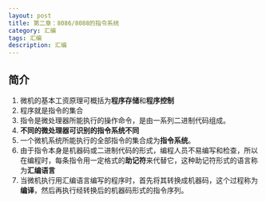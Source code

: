 ```yaml
---
layout: post
title: 第二章：8086/8088的指令系统
category: 汇编
tags: 汇编
description: 汇编
---
```


## 简介
1. 微机的基本工资原理可概括为**程序存储**和**程序控制**
2. 程序就是指令的集合
3. 指令是微处理器所能执行的操作命令，是由一系列二进制代码组成。
4. **不同的微处理器可识别的指令系统不同**
5. 一个微机系统所能执行的全部指令的集合成为**指令系统**。
6. 由于指令本身是机器码或二进制代码的形式，编程人员不易编写和检查，所以在编程时，每条指令用一定格式的**助记符**来代替它，这种助记符形式的语言称为**汇编语言**
7. 当微机执行用汇编语言编写的程序时，首先将其转换成机器码，这个过程称为**编译**，然后再执行经转换后的机器码形式的指令序列。


